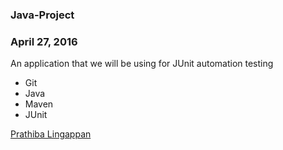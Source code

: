 ### Java-Project

### April 27, 2016

An application that we will be using for JUnit automation testing

* Git
* Java
* Maven
* JUnit

[Prathiba Lingappan](http://sqasolution.com) 
